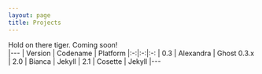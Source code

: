 ```yaml
---
layout: page
title: Projects
---
```


<div class="message">
  Hold on there tiger. Coming soon! 
</div>

<table>|--- | Version | Codename | Platform |:-:|:-:|:-: | 0.3 | Alexandra | Ghost 0.3.x | 2.0 | Bianca | Jekyll | 2.1 | Cosette | Jekyll |---
</table>